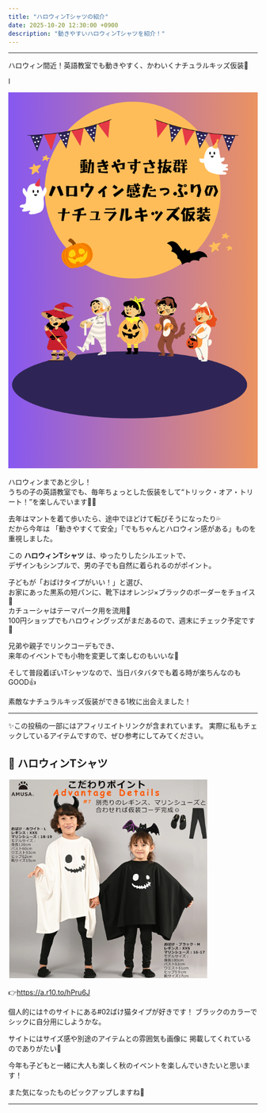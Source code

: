 ```yaml
---
title: "ハロウィンTシャツの紹介"
date: 2025-10-20 12:30:00 +0900
description: "動きやすいハロウィンTシャツを紹介！"
---
```


---

ハロウィン間近！英語教室でも動きやすく、かわいくナチュラルキッズ仮装🎃

I

![ハロウィンTシャツ](./halloween_obake_tshirt_main.png)


ハロウィンまであと少し！  
うちの子の英語教室でも、毎年ちょっとした仮装をして“トリック・オア・トリート！”を楽しんでいます👦✨  

去年はマントを着て歩いたら、途中でほどけて転びそうになったり💦  
だから今年は
「動きやすくて安全」「でもちゃんとハロウィン感がある」ものを重視しました。  



この **ハロウィンTシャツ** は、ゆったりしたシルエットで、  
デザインもシンプルで、男の子でも自然に着られるのがポイント。  


子どもが「おばけタイプがいい！」と選び、  
お家にあった黒系の短パンに、靴下はオレンジ×ブラックのボーダーをチョイス🧦  
カチューシャはテーマパーク用を流用🎀  
100円ショップでもハロウィングッズがまだあるので、週末にチェック予定です👀  


兄弟や親子でリンクコーデもでき、  
来年のイベントでも小物を変更して楽しむのもいいな🎵

そして普段着ぽいTシャツなので、当日バタバタでも着る時が楽ちんなのもGOOD👍

素敵なナチュラルキッズ仮装ができる1枚に出会えました！


---
✨この投稿の一部にはアフィリエイトリンクが含まれています。 実際に私もチェックしているアイテムですので、ぜひ参考にしてみてください。

## 👻 ハロウィンTシャツ

<a href="https://a.r10.to/hPru6J" target="_blank" rel="nofollow sponsored noopener">
  <img src="./halloween_obake_tshirt_main_2.png" alt="ハロウィンTシャツ" style="max-width:400px; border:0; margin:2px;">
</a>

👉<https://a.r10.to/hPru6J>



個人的には↑のサイトにある#02ばけ猫タイプが好きです！
ブラックのカラーでシックに自分用にしようかな。

サイトにはサイズ感や別途のアイテムとの雰囲気も画像に
掲載してくれているのでありがたい🙇

今年も子どもと一緒に大人も楽しく秋のイベントを楽しんでいきたいと思います！

また気になったものピックアップしますね🍂

---
